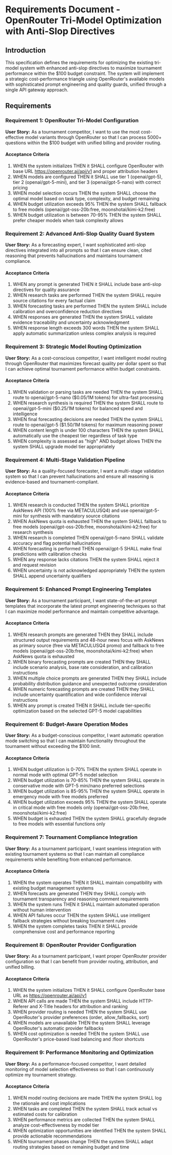 # Requirements Document - OpenRouter Tri-Model Optimization with Anti-Slop Directives

## Introduction

This specification defines the requirements for optimizing the existing tri-model system with enhanced anti-slop directives to maximize tournament performance within the $100 budget constraint. The system will implement a strategic cost-performance triangle using OpenRouter's available models with sophisticated prompt engineering and quality guards, unified through a single API gateway approach.

## Requirements

### Requirement 1: OpenRouter Tri-Model Configuration

**User Story:** As a tournament competitor, I want to use the most cost-effective model variants through OpenRouter so that I can process 5000+ questions within the $100 budget with unified billing and provider routing.

#### Acceptance Criteria

1. WHEN the system initializes THEN it SHALL configure OpenRouter with base URL https://openrouter.ai/api/v1 and proper attribution headers
2. WHEN models are configured THEN it SHALL use tier 1 (openai/gpt-5), tier 2 (openai/gpt-5-mini), and tier 3 (openai/gpt-5-nano) with correct pricing
3. WHEN model selection occurs THEN the system SHALL choose the optimal model based on task type, complexity, and budget remaining
4. WHEN budget utilization exceeds 95% THEN the system SHALL fallback to free models (openai/gpt-oss-20b:free, moonshotai/kimi-k2:free)
5. WHEN budget utilization is between 70-95% THEN the system SHALL prefer cheaper models when task complexity allows

### Requirement 2: Advanced Anti-Slop Quality Guard System

**User Story:** As a forecasting expert, I want sophisticated anti-slop directives integrated into all prompts so that I can ensure clean, cited reasoning that prevents hallucinations and maintains tournament compliance.

#### Acceptance Criteria

1. WHEN any prompt is generated THEN it SHALL include base anti-slop directives for quality assurance
2. WHEN research tasks are performed THEN the system SHALL require source citations for every factual claim
3. WHEN forecasting tasks are performed THEN the system SHALL include calibration and overconfidence reduction directives
4. WHEN responses are generated THEN the system SHALL validate evidence traceability and uncertainty acknowledgment
5. WHEN response length exceeds 300 words THEN the system SHALL apply automatic summarization unless complex analysis is required

### Requirement 3: Strategic Model Routing Optimization

**User Story:** As a cost-conscious competitor, I want intelligent model routing through OpenRouter that maximizes forecast quality per dollar spent so that I can achieve optimal tournament performance within budget constraints.

#### Acceptance Criteria

1. WHEN validation or parsing tasks are needed THEN the system SHALL route to openai/gpt-5-nano ($0.05/1M tokens) for ultra-fast processing
2. WHEN research synthesis is required THEN the system SHALL route to openai/gpt-5-mini ($0.25/1M tokens) for balanced speed and intelligence
3. WHEN final forecasting decisions are needed THEN the system SHALL route to openai/gpt-5 ($1.50/1M tokens) for maximum reasoning power
4. WHEN content length is under 100 characters THEN the system SHALL automatically use the cheapest tier regardless of task type
5. WHEN complexity is assessed as "high" AND budget allows THEN the system SHALL upgrade model tier appropriately

### Requirement 4: Multi-Stage Validation Pipeline

**User Story:** As a quality-focused forecaster, I want a multi-stage validation system so that I can prevent hallucinations and ensure all reasoning is evidence-based and tournament-compliant.

#### Acceptance Criteria

1. WHEN research is conducted THEN the system SHALL prioritize AskNews API (100% free via METACULUSQ4) and use openai/gpt-5-mini for synthesis with mandatory source citations
2. WHEN AskNews quota is exhausted THEN the system SHALL fallback to free models (openai/gpt-oss-20b:free, moonshotai/kimi-k2:free) for research synthesis
3. WHEN research is completed THEN openai/gpt-5-nano SHALL validate accuracy and flag potential hallucinations
4. WHEN forecasting is performed THEN openai/gpt-5 SHALL make final predictions with calibration checks
5. WHEN any response lacks citations THEN the system SHALL reject it and request revision
6. WHEN uncertainty is not acknowledged appropriately THEN the system SHALL append uncertainty qualifiers

### Requirement 5: Enhanced Prompt Engineering Templates

**User Story:** As a tournament participant, I want state-of-the-art prompt templates that incorporate the latest prompt engineering techniques so that I can maximize model performance and maintain competitive advantage.

#### Acceptance Criteria

1. WHEN research prompts are generated THEN they SHALL include structured output requirements and 48-hour news focus with AskNews as primary source (free via METACULUSQ4 promo) and fallback to free models (openai/gpt-oss-20b:free, moonshotai/kimi-k2:free) when AskNews quota is exhausted
2. WHEN binary forecasting prompts are created THEN they SHALL include scenario analysis, base rate consideration, and calibration instructions
3. WHEN multiple choice prompts are generated THEN they SHALL include probability distribution guidance and unexpected outcome consideration
4. WHEN numeric forecasting prompts are created THEN they SHALL include uncertainty quantification and wide confidence interval instructions
5. WHEN any prompt is created THEN it SHALL include tier-specific optimization based on the selected GPT-5 model capabilities

### Requirement 6: Budget-Aware Operation Modes

**User Story:** As a budget-conscious competitor, I want automatic operation mode switching so that I can maintain functionality throughout the tournament without exceeding the $100 limit.

#### Acceptance Criteria

1. WHEN budget utilization is 0-70% THEN the system SHALL operate in normal mode with optimal GPT-5 model selection
2. WHEN budget utilization is 70-85% THEN the system SHALL operate in conservative mode with GPT-5 mini/nano preferred selections
3. WHEN budget utilization is 85-95% THEN the system SHALL operate in emergency mode with free models preferred
4. WHEN budget utilization exceeds 95% THEN the system SHALL operate in critical mode with free models only (openai/gpt-oss-20b:free, moonshotai/kimi-k2:free)
5. WHEN budget is exhausted THEN the system SHALL gracefully degrade to free models with essential functions only

### Requirement 7: Tournament Compliance Integration

**User Story:** As a tournament participant, I want seamless integration with existing tournament systems so that I can maintain all compliance requirements while benefiting from enhanced performance.

#### Acceptance Criteria

1. WHEN the system operates THEN it SHALL maintain compatibility with existing budget management systems
2. WHEN forecasts are generated THEN they SHALL comply with tournament transparency and reasoning comment requirements
3. WHEN the system runs THEN it SHALL maintain automated operation without human intervention
4. WHEN API failures occur THEN the system SHALL use intelligent fallback strategies without breaking tournament rules
5. WHEN the system completes tasks THEN it SHALL provide comprehensive cost and performance reporting

### Requirement 8: OpenRouter Provider Configuration

**User Story:** As a tournament participant, I want proper OpenRouter provider configuration so that I can benefit from provider routing, attribution, and unified billing.

#### Acceptance Criteria

1. WHEN the system initializes THEN it SHALL configure OpenRouter base URL as https://openrouter.ai/api/v1
2. WHEN API calls are made THEN the system SHALL include HTTP-Referer and X-Title headers for attribution and ranking
3. WHEN provider routing is needed THEN the system SHALL use OpenRouter's provider preferences (order, allow_fallbacks, sort)
4. WHEN models are unavailable THEN the system SHALL leverage OpenRouter's automatic provider fallbacks
5. WHEN cost optimization is needed THEN the system SHALL use OpenRouter's price-based load balancing and :floor shortcuts

### Requirement 9: Performance Monitoring and Optimization

**User Story:** As a performance-focused competitor, I want detailed monitoring of model selection effectiveness so that I can continuously optimize my tournament strategy.

#### Acceptance Criteria

1. WHEN model routing decisions are made THEN the system SHALL log the rationale and cost implications
2. WHEN tasks are completed THEN the system SHALL track actual vs estimated costs for calibration
3. WHEN performance metrics are collected THEN the system SHALL analyze cost-effectiveness by model tier
4. WHEN optimization opportunities are identified THEN the system SHALL provide actionable recommendations
5. WHEN tournament phases change THEN the system SHALL adapt routing strategies based on remaining budget and time
